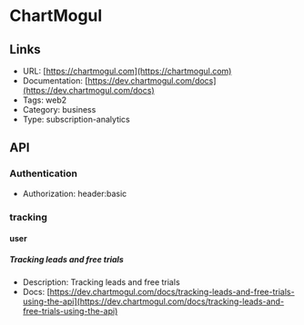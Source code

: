 # ChartMogul

## Links

* URL: [https://chartmogul.com](https://chartmogul.com)
* Documentation: [https://dev.chartmogul.com/docs](https://dev.chartmogul.com/docs)
* Tags: web2
* Category: business
* Type: subscription-analytics

## API

### Authentication

* Authorization: header:basic

### tracking

#### user

##### Tracking leads and free trials

* Description: Tracking leads and free trials
* Docs: [https://dev.chartmogul.com/docs/tracking-leads-and-free-trials-using-the-api](https://dev.chartmogul.com/docs/tracking-leads-and-free-trials-using-the-api)
